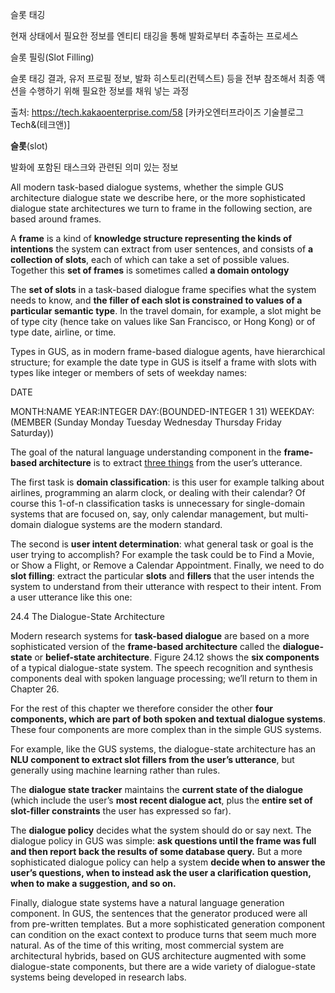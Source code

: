 슬롯 태깅

현재 상태에서 필요한 정보를 엔티티 태깅을 통해 발화로부터 추출하는 프로세스

슬롯 필링(Slot Filling)

슬롯 태깅 결과, 유저 프로필 정보, 발화 히스토리(컨텍스트) 등을 전부 참조해서 최종 액션을 수행하기 위해 필요한 정보를 채워 넣는 과정

출처: https://tech.kakaoenterprise.com/58 [카카오엔터프라이즈 기술블로그 Tech&(테크앤)]



**슬롯**(slot)

발화에 포함된 태스크와 관련된 의미 있는 정보



All modern task-based dialogue systems, whether the simple GUS architecture dialogue state we describe here, or the more sophisticated dialogue state architectures we turn to frame in the following section, are based around frames. 

A **frame** is a kind of **knowledge structure representing the kinds of intentions** the system can extract from user sentences, and consists of **a collection of slots**, each of which can take a set of possible values. Together this **set of frames** is sometimes called **a domain ontology**



The **set of slots** in a task-based dialogue frame specifies what the system needs to know, and **the filler of each slot is constrained to values of a particular semantic type**. In the travel domain, for example, a slot might be of type city (hence take on values like San Francisco, or Hong Kong) or of type date, airline, or time.

 

Types in GUS, as in modern frame-based dialogue agents, have hierarchical structure; for example the date type in GUS is itself a frame with slots with types like integer or members of sets of weekday names: 

DATE 

MONTH:NAME YEAR:INTEGER DAY:(BOUNDED-INTEGER 1 31) WEEKDAY:(MEMBER (Sunday Monday Tuesday Wednesday Thursday Friday Saturday))

The goal of the natural language understanding component in the **frame-based architecture** is to extract <u>three things</u> from the user’s utterance. 

The first task is **domain classification**: is this user for example talking about airlines, programming an alarm clock, or dealing with their calendar? Of course this 1-of-n classification tasks is unnecessary for single-domain systems that are focused on, say, only calendar management, but multi-domain dialogue systems are the modern standard. 

The second is **user intent determination**: what general task or goal is the user trying to accomplish? For example the task could be to Find a Movie, or Show a Flight, or Remove a Calendar Appointment. Finally, we need to do **slot filling**: extract the particular **slots** and **fillers** that the user intends the system to understand from their utterance with respect to their intent. From a user utterance like this one:



24.4 The Dialogue-State Architecture 

Modern research systems for **task-based dialogue** are based on a more sophisticated version of the **frame-based architecture** called the **dialogue-state** or **belief-state architecture**. Figure 24.12 shows the **six components** of a typical dialogue-state system. The speech recognition and synthesis components deal with spoken language processing; we’ll return to them in Chapter 26. 

For the rest of this chapter we therefore consider the other **four components, which are part of both spoken and textual dialogue systems**. These four components are more complex than in the simple GUS systems. 

For example, like the GUS systems, the dialogue-state architecture has an **NLU component to extract slot fillers from the user’s utterance**, but generally using machine learning rather than rules. 

The **dialogue state tracker** maintains the **current state of the dialogue** (which include the user’s **most recent dialogue act**, plus the **entire set of slot-filler constraints** the user has expressed so far). 

The **dialogue policy** decides what the system should do or say next. The dialogue policy in GUS was simple: **ask questions until the frame was full and then report back the results of some database query.** But a more sophisticated dialogue policy can help a system **decide when to answer the user’s questions, when to instead ask the user a clarification question, when to make a suggestion, and so on.** 

Finally, dialogue state systems have a natural language generation component. In GUS, the sentences that the generator produced were all from pre-written templates. But a more sophisticated generation component can condition on the exact context to produce turns that seem much more natural. As of the time of this writing, most commercial system are architectural hybrids, based on GUS architecture augmented with some dialogue-state components, but there are a wide variety of dialogue-state systems being developed in research labs.

